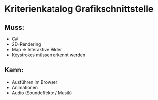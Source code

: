 # Kriterienkatalog Grafikschnittstelle

## Muss:

- C#
- 2D-Rendering
- Map ⇒ Interaktive Bilder
- Keystrokes müssen erkennt werden

## Kann:

- Ausführen im Browser
- Animationen
- Audio (Soundeffekte / Musik)